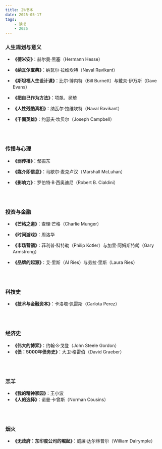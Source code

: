```yaml
---
title: 2%书本
date: 2025-05-17
tags: 
    - 读书
    - 2025
---
```




### 人生规划与意义

- **《德米安》**：赫尔曼·黑塞（Hermann Hesse）

- **《纳瓦尔宝典》**：纳瓦尔·拉维坎特（Naval Ravikant）

- **《斯坦福人生设计课》**：比尔·博内特（Bill Burnett）与戴夫·伊万斯（Dave Evans）

- **《把自己作为方法》**：项飙、吴琦

- **《人性残酷真相》**：纳瓦尔·拉维坎特（Naval Ravikant）

- **《千面英雄》**：约瑟夫·坎贝尔（Joseph Campbell）

  <br>

  <br>

### 传播与心理

- **《弱传播》**：邹振东

- **《媒介即信息》**：马歇尔·麦克卢汉（Marshall McLuhan）

- **《影响力》**：罗伯特·B·西奥迪尼（Robert B. Cialdini）

  <br>

  <br>

  

### 投资与金融

- **《芒格之道》**：查理·芒格（Charlie Munger）

- **《时间游戏》**：周洛华

- **《市场营销》**：菲利普·科特勒（Philip Kotler）与加里·阿姆斯特朗（Gary Armstrong）

- **《品牌的起源》**：艾·里斯（Al Ries）与劳拉·里斯（Laura Ries）

  <br>

  <br>

  

### 科技史

- **《技术与金融资本》**：卡洛塔·佩雷斯（Carlota Perez）

  <br>

  <br>

  

### 经济史

- **《伟大的博弈》**：约翰·S·戈登（John Steele Gordon）
- **《债：5000年债务史》**：大卫·格雷伯（David Graeber）

<br>

<br>



### 羔羊

- **《我的精神家园》**：王小波
- **《人的选择》**：诺曼·卡曾斯（Norman Cousins）

<br>

<br>

### 烟火

- **《无政府：东印度公司的崛起》**：威廉·达尔林普尔（William Dalrymple）